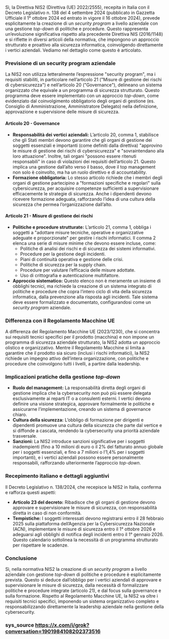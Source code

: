 Sì, la Direttiva NIS2 (Direttiva (UE) 2022/2555), recepita in Italia con il Decreto Legislativo n. 138 del 4 settembre 2024 (pubblicato in Gazzetta Ufficiale il 1° ottobre 2024 ed entrato in vigore il 16 ottobre 2024), prevede esplicitamente la creazione di un *security program* a livello aziendale con una gestione *top-down* di politiche e procedure. Questo rappresenta un’evoluzione significativa rispetto alla precedente Direttiva NIS (2016/1148) e si riflette in diversi articoli della normativa, che impongono un approccio strutturato e proattivo alla sicurezza informatica, coinvolgendo direttamente i vertici aziendali. Vediamo nel dettaglio come questo è articolato.

### Previsione di un security program aziendale
La NIS2 non utilizza letteralmente l’espressione "security program", ma i requisiti stabiliti, in particolare nell’articolo 21 ("Misure di gestione dei rischi di cybersicurezza") e nell’articolo 20 ("Governance"), delineano un sistema organizzato che equivale a un programma di sicurezza strutturato. Questo programma deve essere implementato con un approccio *top-down*, come evidenziato dal coinvolgimento obbligatorio degli organi di gestione (es. Consiglio di Amministrazione, Amministratore Delegato) nella definizione, approvazione e supervisione delle misure di sicurezza.

#### Articolo 20 - Governance
- **Responsabilità dei vertici aziendali:** L’articolo 20, comma 1, stabilisce che gli Stati membri devono garantire che gli organi di gestione dei soggetti essenziali e importanti (come definiti dalla direttiva) "approvino le misure di gestione dei rischi di cybersicurezza" e "sovraintendano alla loro attuazione". Inoltre, tali organi "possono essere ritenuti responsabili" in caso di violazioni dei requisiti dell’articolo 21. Questo implica una gestione dall’alto verso il basso, dove il top management non solo è coinvolto, ma ha un ruolo direttivo e di accountability.
- **Formazione obbligatoria:** Lo stesso articolo richiede che i membri degli organi di gestione partecipino a "formazioni specifiche e regolari" sulla cybersicurezza, per acquisire competenze sufficienti a supervisionare efficacemente le strategie di sicurezza. Anche i dipendenti devono ricevere formazione adeguata, rafforzando l’idea di una cultura della sicurezza che permea l’organizzazione dall’alto.

#### Articolo 21 - Misure di gestione dei rischi
- **Politiche e procedure strutturate:** L’articolo 21, comma 1, obbliga i soggetti a "adottare misure tecniche, operative e organizzative adeguate e proporzionate" per gestire i rischi informatici. Il comma 2 elenca una serie di misure minime che devono essere incluse, come:
  - Politiche di analisi dei rischi e di sicurezza dei sistemi informativi.
  - Procedure per la gestione degli incidenti.
  - Piani di continuità operativa e gestione delle crisi.
  - Politiche di sicurezza per la supply chain.
  - Procedure per valutare l’efficacia delle misure adottate.
  - Uso di crittografia e autenticazione multifattore.
- **Approccio sistematico:** Questo elenco non è meramente un insieme di obblighi tecnici, ma richiede la creazione di un sistema integrato di politiche e procedure che copra l’intero ciclo di vita della sicurezza informatica, dalla prevenzione alla risposta agli incidenti. Tale sistema deve essere formalizzato e documentato, configurandosi come un *security program* aziendale.

### Differenza con il Regolamento Macchine UE
A differenza del Regolamento Macchine UE (2023/1230), che si concentra sui requisiti tecnici specifici per il prodotto (macchina) e non impone un programma di sicurezza aziendale strutturato, la NIS2 adotta un approccio olistico e organizzativo. Mentre il Regolamento Macchine si limita a garantire che il prodotto sia sicuro (inclusi i rischi informatici), la NIS2 richiede un impegno attivo dell’intera organizzazione, con politiche e procedure che coinvolgono tutti i livelli, a partire dalla leadership.

### Implicazioni pratiche della gestione *top-down*
- **Ruolo del management:** La responsabilità diretta degli organi di gestione implica che la cybersecurity non può più essere delegata esclusivamente ai reparti IT o a consulenti esterni. I vertici devono definire una visione strategica, approvare formalmente le politiche e assicurarne l’implementazione, creando un sistema di governance chiaro.
- **Cultura della sicurezza:** L’obbligo di formazione per dirigenti e dipendenti promuove una cultura della sicurezza che parte dal vertice e si diffonde a cascata, rendendo la cybersecurity una priorità aziendale trasversale.
- **Sanzioni:** La NIS2 introduce sanzioni significative per i soggetti inadempienti (fino a 10 milioni di euro o il 2% del fatturato annuo globale per i soggetti essenziali, e fino a 7 milioni o l’1,4% per i soggetti importanti), e i vertici aziendali possono essere personalmente responsabili, rafforzando ulteriormente l’approccio *top-down*.

### Recepimento italiano e dettagli aggiuntivi
Il Decreto Legislativo n. 138/2024, che recepisce la NIS2 in Italia, conferma e rafforza questi aspetti:
- **Articolo 23 del decreto:** Ribadisce che gli organi di gestione devono approvare e supervisionare le misure di sicurezza, con responsabilità diretta in caso di non conformità.
- **Tempistiche:** I soggetti interessati devono registrarsi entro il 28 febbraio 2025 sulla piattaforma dell’Agenzia per la Cybersicurezza Nazionale (ACN), implementare le misure di sicurezza entro il 1° ottobre 2026 e adeguarsi agli obblighi di notifica degli incidenti entro il 1° gennaio 2026. Questo calendario sottolinea la necessità di un programma strutturato per rispettare le scadenze.

### Conclusione
Sì, nella normativa NIS2 la creazione di un *security program* a livello aziendale con gestione *top-down* di politiche e procedure è esplicitamente prevista. Questo si deduce dall’obbligo per i vertici aziendali di approvare e supervisionare le misure di sicurezza, dalla necessità di formalizzare politiche e procedure integrate (articolo 21), e dal focus sulla governance e sulla formazione. Rispetto al Regolamento Macchine UE, la NIS2 va oltre i requisiti tecnici specifici, imponendo un sistema organizzativo completo e responsabilizzando direttamente la leadership aziendale nella gestione della cybersecurity.

### sys_source https://x.com/i/grok?conversation=1901984108202373516